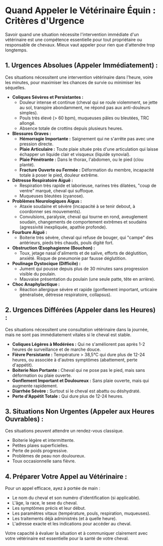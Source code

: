 # Quand Appeler le Vétérinaire Équin : Critères d'Urgence

Savoir quand une situation nécessite l'intervention immédiate d'un vétérinaire est une compétence essentielle pour tout propriétaire ou responsable de chevaux. Mieux vaut appeler pour rien que d'attendre trop longtemps.

## 1. Urgences Absolues (Appeler Immédiatement) :

Ces situations nécessitent une intervention vétérinaire dans l'heure, voire les minutes, pour maximiser les chances de survie ou minimiser les séquelles.

*   **Coliques Sévères et Persistantes :**
    *   Douleur intense et continue (cheval qui se roule violemment, se jette au sol, transpire abondamment, ne répond pas aux anti-douleurs simples).
    *   Pouls très élevé (> 60 bpm), muqueuses pâles ou bleutées, TRC allongé.
    *   Absence totale de crottins depuis plusieurs heures.
*   **Blessures Graves :**
    *   **Hémorragie Importante :** Saignement qui ne s'arrête pas avec une pression directe.
    *   **Plaie Articulaire :** Toute plaie située près d'une articulation qui laisse échapper un liquide clair et visqueux (liquide synovial).
    *   **Plaie Pénétrante :** Dans le thorax, l'abdomen, ou le pied (clou planté).
    *   **Fracture Ouverte ou Fermée :** Déformation du membre, incapacité totale à poser le pied, douleur extrême.
*   **Détresse Respiratoire Aiguë :**
    *   Respiration très rapide et laborieuse, narines très dilatées, "coup de ventre" marqué, cheval qui suffoque.
    *   Muqueuses bleutées (cyanose).
*   **Problèmes Neurologiques Aigus :**
    *   Ataxie soudaine et sévère (incapacité à se tenir debout, à coordonner ses mouvements).
    *   Convulsions, paralysie, cheval qui tourne en rond, aveuglement soudain, changements de comportement extrêmes et soudains (agressivité inexpliquée, apathie profonde).
*   **Fourbure Aiguë :**
    *   Boiterie très sévère, cheval qui refuse de bouger, qui "campe" des antérieurs, pieds très chauds, pouls digité fort.
*   **Obstruction Œsophagienne (Bouchon) :**
    *   Toux, jetage nasal d'aliments et de salive, efforts de déglutition, anxiété. Risque de pneumonie par fausse déglutition.
*   **Poulinage Dystocique (Difficile) :**
    *   Jument qui pousse depuis plus de 30 minutes sans progression visible du poulain.
    *   Mauvaise présentation du poulain (une seule patte, tête en arrière).
*   **Choc Anaphylactique :**
    *   Réaction allergique sévère et rapide (gonflement important, urticaire généralisée, détresse respiratoire, collapsus).

## 2. Urgences Différées (Appeler dans les Heures) :

Ces situations nécessitent une consultation vétérinaire dans la journée, mais ne sont pas immédiatement vitales si le cheval est stable.

*   **Coliques Légères à Modérées :** Qui ne s'améliorent pas après 1-2 heures de surveillance et de marche douce.
*   **Fièvre Persistante :** Température > 38,5°C qui dure plus de 12-24 heures, ou associée à d'autres symptômes (abattement, perte d'appétit).
*   **Boiterie Non Portante :** Cheval qui ne pose pas le pied, mais sans déformation ou plaie ouverte.
*   **Gonflement Important et Douloureux :** Sans plaie ouverte, mais qui augmente rapidement.
*   **Diarrhée Sévère :** Surtout si le cheval est abattu ou déshydraté.
*   **Perte d'Appétit Totale :** Qui dure plus de 12-24 heures.

## 3. Situations Non Urgentes (Appeler aux Heures Ouvrables) :

Ces situations peuvent attendre un rendez-vous classique.

*   Boiterie légère et intermittente.
*   Petites plaies superficielles.
*   Perte de poids progressive.
*   Problèmes de peau non douloureux.
*   Toux occasionnelle sans fièvre.

## 4. Préparer Votre Appel au Vétérinaire :

Pour un appel efficace, ayez à portée de main :

*   Le nom du cheval et son numéro d'identification (si applicable).
*   L'âge, la race, le sexe du cheval.
*   Les symptômes précis et leur début.
*   Les paramètres vitaux (température, pouls, respiration, muqueuses).
*   Les traitements déjà administrés (et à quelle heure).
*   L'adresse exacte et les indications pour accéder au cheval.

Votre capacité à évaluer la situation et à communiquer clairement avec votre vétérinaire est essentielle pour la santé de votre cheval.
